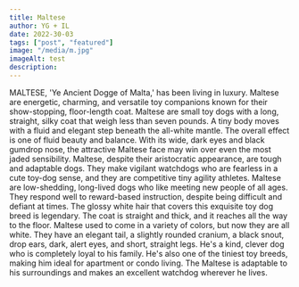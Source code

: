 ```yaml
---
title: Maltese
author: YG + IL
date: 2022-30-03
tags: ["post", "featured"]
image: "/media/m.jpg"
imageAlt: test
description:
---
```


MALTESE, 'Ye Ancient Dogge of Malta,' has been living in luxury. Maltese are energetic, charming, and versatile toy companions known for their show-stopping, floor-length coat. Maltese are small toy dogs with a long, straight, silky coat that weigh less than seven pounds. A tiny body moves with a fluid and elegant step beneath the all-white mantle. The overall effect is one of fluid beauty and balance. With its wide, dark eyes and black gumdrop nose, the attractive Maltese face may win over even the most jaded sensibility. Maltese, despite their aristocratic appearance, are tough and adaptable dogs. They make vigilant watchdogs who are fearless in a cute toy-dog sense, and they are competitive tiny agility athletes. Maltese are low-shedding, long-lived dogs who like meeting new people of all ages. They respond well to reward-based instruction, despite being difficult and defiant at times. The glossy white hair that covers this exquisite toy dog breed is legendary. The coat is straight and thick, and it reaches all the way to the floor. Maltese used to come in a variety of colors, but now they are all white. They have an elegant tail, a slightly rounded cranium, a black snout, drop ears, dark, alert eyes, and short, straight legs. He's a kind, clever dog who is completely loyal to his family. He's also one of the tiniest toy breeds, making him ideal for apartment or condo living. The Maltese is adaptable to his surroundings and makes an excellent watchdog wherever he lives.
